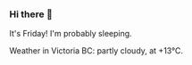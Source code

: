 ### Hi there :wave:

It's Friday! I'm probably sleeping.

Weather in Victoria BC: partly cloudy, at +13°C.
